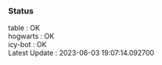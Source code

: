 ### Status


table : OK  
hogwarts : OK  
icy-bot : OK  
Latest Update : 2023-06-03 19:07:14.092700
